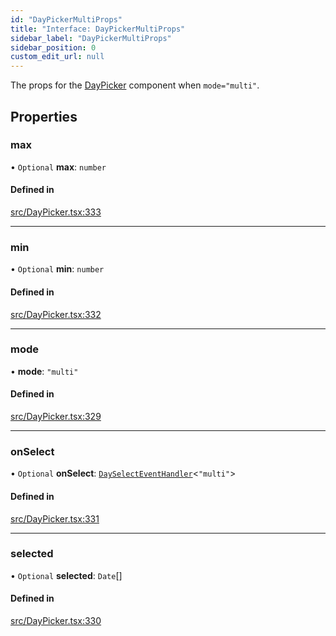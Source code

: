 ```yaml
---
id: "DayPickerMultiProps"
title: "Interface: DayPickerMultiProps"
sidebar_label: "DayPickerMultiProps"
sidebar_position: 0
custom_edit_url: null
---
```


The props for the [DayPicker](/api/functions/DayPicker.md) component when `mode="multi"`.

## Properties

### max

• `Optional` **max**: `number`

#### Defined in

[src/DayPicker.tsx:333](https://github.com/gpbl/react-day-picker/blob/cd80be68f/src/DayPicker.tsx#L333)

___

### min

• `Optional` **min**: `number`

#### Defined in

[src/DayPicker.tsx:332](https://github.com/gpbl/react-day-picker/blob/cd80be68f/src/DayPicker.tsx#L332)

___

### mode

• **mode**: ``"multi"``

#### Defined in

[src/DayPicker.tsx:329](https://github.com/gpbl/react-day-picker/blob/cd80be68f/src/DayPicker.tsx#L329)

___

### onSelect

• `Optional` **onSelect**: [`DaySelectEventHandler`](/api/types/DaySelectEventHandler.md)<``"multi"``\>

#### Defined in

[src/DayPicker.tsx:331](https://github.com/gpbl/react-day-picker/blob/cd80be68f/src/DayPicker.tsx#L331)

___

### selected

• `Optional` **selected**: `Date`[]

#### Defined in

[src/DayPicker.tsx:330](https://github.com/gpbl/react-day-picker/blob/cd80be68f/src/DayPicker.tsx#L330)
